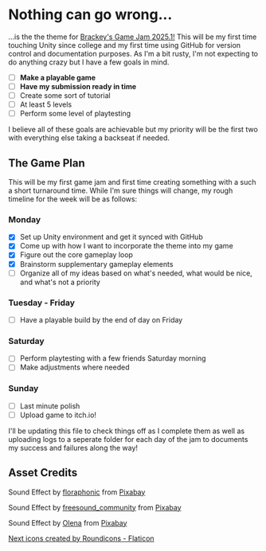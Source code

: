 # Nothing can go wrong...
...is the the theme for [Brackey's Game Jam 2025.1!](https://itch.io/jam/brackeys-13) This will be my first time touching Unity since college and my first time using GitHub for version control and documentation purposes. As I'm a bit rusty, I'm not expecting to do anything crazy but I have a few goals in mind.

- [ ] **Make a playable game**
- [ ] **Have my submission ready in time**
- [ ] Create some sort of tutorial
- [ ] At least 5 levels
- [ ] Perform some level of playtesting

I believe all of these goals are achievable but my priority will be the first two with everything else taking a backseat if needed.

## The Game Plan

This will be my first game jam and first time creating something with a such a short turnaround time. While I'm sure things will change, my rough timeline for the week will be as follows:

### Monday

- [x] Set up Unity environment and get it synced with GitHub
- [x] Come up with how I want to incorporate the theme into my game
- [x] Figure out the core gameplay loop
- [x] Brainstorm supplementary gameplay elements
- [ ] Organize all of my ideas based on what's needed, what would be nice, and what's not a priority

### Tuesday - Friday

- [ ] Have a playable build by the end of day on Friday

### Saturday

- [ ] Perform playtesting with a few friends Saturday morning
- [ ] Make adjustments where needed

### Sunday

- [ ] Last minute polish
- [ ] Upload game to itch.io!

I'll be updating this file to check things off as I complete them as well as uploading logs to a seperate folder for each day of the jam to documents my success and failures along the way!

## Asset Credits

Sound Effect by <a href="https://pixabay.com/users/floraphonic-38928062/?utm_source=link-attribution&utm_medium=referral&utm_campaign=music&utm_content=202530">floraphonic</a> from <a href="https://pixabay.com/sound-effects//?utm_source=link-attribution&utm_medium=referral&utm_campaign=music&utm_content=202530">Pixabay</a>

Sound Effect by <a href="https://pixabay.com/users/freesound_community-46691455/?utm_source=link-attribution&utm_medium=referral&utm_campaign=music&utm_content=105302">freesound_community</a> from <a href="https://pixabay.com//?utm_source=link-attribution&utm_medium=referral&utm_campaign=music&utm_content=105302">Pixabay</a>

Sound Effect by <a href="https://pixabay.com/users/olenchic-16658974/?utm_source=link-attribution&utm_medium=referral&utm_campaign=music&utm_content=110063">Olena</a> from <a href="https://pixabay.com/sound-effects//?utm_source=link-attribution&utm_medium=referral&utm_campaign=music&utm_content=110063">Pixabay</a>

<a href="https://www.flaticon.com/free-icons/next" title="next icons">Next icons created by Roundicons - Flaticon</a>
